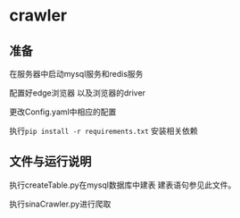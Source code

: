 # crawler

## 准备
在服务器中启动mysql服务和redis服务

配置好edge浏览器 以及浏览器的driver

更改Config.yaml中相应的配置

执行`pip install -r requirements.txt` 安装相关依赖

## 文件与运行说明
执行createTable.py在mysql数据库中建表 建表语句参见此文件。

执行sinaCrawler.py进行爬取 
